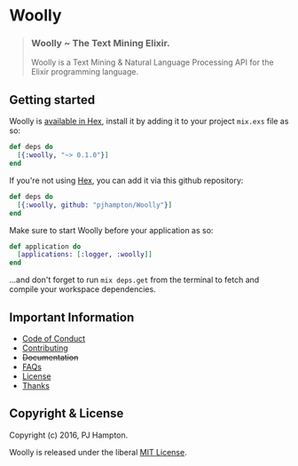 # Woolly

> ### Woolly ~ The Text Mining Elixir.
> Woolly is a Text Mining & Natural Language Processing API for the Elixir programming language. 

## Getting started

Woolly is [available in Hex](https://hex.pm/), install it by adding it to your project `mix.exs` file as so:

```elixir
def deps do
  [{:woolly, "~> 0.1.0"}]
end
```

If you're not using [Hex](http://hex.pm/), you can add it via this github repository:

```elixir
def deps do
  [{:woolly, github: "pjhampton/Woolly"}]
end
```

Make sure to start Woolly before your application as so: 

```elixir
def application do
  [applications: [:logger, :woolly]]
end
```

...and don't forget to run `mix deps.get` from the terminal to fetch and compile your workspace dependencies.

## Important Information

  - [Code of Conduct](http://github.com/pjhampton/Woolly/blob/master/info/CODE_OF_CONDUCT.md)
  - [Contributing](http://github.com/pjhampton/Woolly/blob/master/info/CONTRIBUTING.md)
  - ~~Documentation~~
  - [FAQs](http://github.com/pjhampton/Woolly/blob/master/info/FAQs.md)
  - [License](http://github.com/pjhampton/Woolly/blob/master/info/LICENSE.md)
  - [Thanks](http://github.com/pjhampton/Woolly/blob/master/info/THANKS.md)

## Copyright & License

Copyright (c) 2016, PJ Hampton.

Woolly is released under the liberal <a href="http://pjhampton.mit-license.org/" target="_blank">MIT License</a>.

